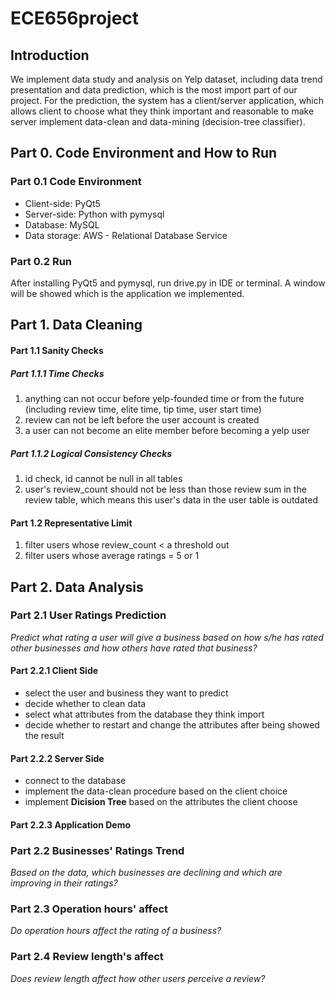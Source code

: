# ECE656project

## Introduction
We implement data study and analysis on Yelp dataset, including data trend presentation and data prediction, which is the most import part of our project. For the prediction, the system has a client/server application, which allows client to choose what they think important and reasonable to make server implement data-clean and data-mining (decision-tree classifier).

## Part 0. Code Environment and How to Run
### Part 0.1 Code Environment
- Client-side: PyQt5
- Server-side: Python with pymysql
- Database: MySQL
- Data storage: AWS - Relational Database Service 

### Part 0.2 Run 
After installing PyQt5 and pymysql, run drive.py in IDE or terminal. A window will be showed which is the application we implemented.

## Part 1. Data Cleaning
#### Part 1.1 Sanity Checks
##### Part 1.1.1 Time Checks
1. anything can not occur before yelp-founded time or from the future
(including review time, elite time, tip time, user start time)
2. review can not be left before the user account is created
3. a user can not become an elite member before becoming a yelp user

##### Part 1.1.2 Logical Consistency Checks
1. id check, id cannot be null in all tables
2. user's review_count should not be less than those review sum in the review table, which means this user's data in the user table is outdated

#### Part 1.2 Representative Limit
1. filter users whose review_count < a threshold out
2. filter users whose average ratings = 5 or 1

## Part 2. Data Analysis

### Part 2.1 User Ratings Prediction
_Predict what rating a user will give a business based on how s/he has rated other businesses and how others have rated that business?_
 
#### Part 2.2.1 Client Side
- select the user and business they want to predict
- decide whether to clean data
- select what attributes from the database they think import
- decide whether to restart and change the attributes after being showed the result

#### Part 2.2.2 Server Side
- connect to the database
- implement the data-clean procedure based on the client choice
- implement __Dicision Tree__ based on the attributes the client choose

#### Part 2.2.3 Application Demo

### Part 2.2 Businesses' Ratings Trend
_Based on the data, which businesses are declining and which are improving in their ratings?_

### Part 2.3 Operation hours' affect
_Do operation hours affect the rating of a business?_

### Part 2.4 Review length's affect
_Does review length affect how other users perceive a review?_